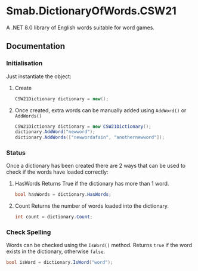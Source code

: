 ﻿# Smab.DictionaryOfWords.CSW21

A .NET 8.0 library of English words suitable for word games.

## Documentation

### Initialisation

Just instantiate the object:

1. Create
	``` cs
	CSW21Dictionary dictionary = new();
	```
1. Once created, extra words can be manually added using `AddWord()` or `AddWords()`
	``` cs
	CSW21Dictionary dictionary = new CSW21Dictionary();
	dictionary.AddWord("newword");
	dictionary.AddWords(["newwordafain", "anothernewword"]);
	```

### Status
Once a dictionary has been created there are 2 ways that can be used to check if the words
have loaded correctly:

1. HasWords
	Returns True if the dictionary has more than 1 word.
	``` cs
	bool hasWords = dictionary.HasWords;
	```
1. Count
	Returns the number of words loaded into the dictionary.
	``` cs
	int count = dictionary.Count;
	```

### Check Spelling
Words can be checked using the `IsWord()` method.
Returns `true` if the word exists in the dictionary, otherwise `false`.
``` cs
bool isWord = dictionary.IsWord("word");
```
